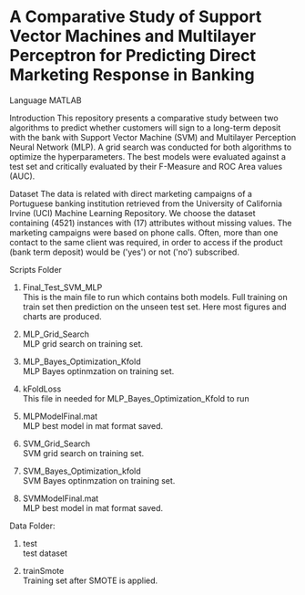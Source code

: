 
# A Comparative Study of Support Vector Machines and Multilayer Perceptron for Predicting Direct Marketing Response in Banking

Language
MATLAB

Introduction
This repository presents a comparative study between two algorithms to predict whether customers will sign to a long-term deposit with the bank with Support Vector Machine (SVM) and Multilayer Perception Neural Network (MLP). A grid search was conducted for both algorithms to optimize the hyperparameters. The best models were evaluated against a test set and critically evaluated by their F-Measure and ROC Area values (AUC).


Dataset
The data is related with direct marketing campaigns of a Portuguese banking institution retrieved from the University of California Irvine (UCI) Machine Learning Repository. We choose the dataset containing (4521) instances with (17) attributes without missing values. The marketing campaigns were based on phone calls. Often, more than one contact to the same client was required, in order to access if the product (bank term deposit) would be ('yes') or not ('no') subscribed.


Scripts Folder

1. Final_Test_SVM_MLP <br>
This is the main file to run which contains both models. Full training on train set then prediction
on the unseen test set. Here most figures and charts are produced.

2. MLP_Grid_Search <br>
MLP grid search on training set.

3. MLP_Bayes_Optimization_Kfold <br>
MLP Bayes optinmzation on training set.

4. kFoldLoss <br>
This file in needed for MLP_Bayes_Optimization_Kfold to run

5. MLPModelFinal.mat <br>
MLP best model in mat format saved.

6. SVM_Grid_Search <br>
SVM grid search on training set.

7. SVM_Bayes_Optimization_kfold <br>
SVM Bayes optinmzation on training set.

8. SVMModelFinal.mat <br>
MLP best model in mat format saved.


Data Folder:

1. test <br>
test dataset

2. trainSmote <br>
Training set after SMOTE is applied.
